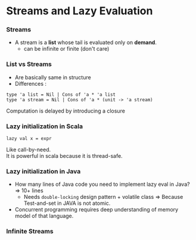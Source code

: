 # Streams and Lazy Evaluation

### Streams

- A stream is a **list** whose tail is evaluated only on **demand**.
  - can be infinite or finite (don't care)
  
### List vs Streams

- Are basically same in structure
- Differences :
```
type 'a list = Nil | Cons of 'a * 'a list
type 'a stream = Nil | Cons of 'a * (unit -> 'a stream)
```
Computation is delayed by introducing a closure

### Lazy initialization in Scala
```
lazy val x = expr
```
Like call-by-need.  
It is powerful in scala because it is thread-safe.

### Lazy initialization in Java
- How many lines of Java code you need to implement lazy eval in Java? => 10+ lines
  - Needs `double-locking` design pattern + volatile class => Because Test-and-set in JAVA is not atomic.
- Concurrent programming requires deep understanding of memory model of that language.

### Infinite Streams
